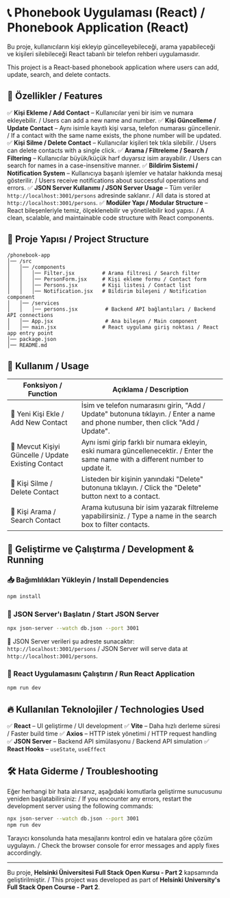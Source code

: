 # 📞 Phonebook Uygulaması (React) / Phonebook Application (React)

Bu proje, kullanıcıların kişi ekleyip güncelleyebileceği, arama yapabileceği ve kişileri silebileceği React tabanlı bir telefon rehberi uygulamasıdır.

This project is a React-based phonebook application where users can add, update, search, and delete contacts.

## 🚀 Özellikler / Features
✅ **Kişi Ekleme / Add Contact** – Kullanıcılar yeni bir isim ve numara ekleyebilir. / Users can add a new name and number.
✅ **Kişi Güncelleme / Update Contact** – Aynı isimle kayıtlı kişi varsa, telefon numarası güncellenir. / If a contact with the same name exists, the phone number will be updated.
✅ **Kişi Silme / Delete Contact** – Kullanıcılar kişileri tek tıkla silebilir. / Users can delete contacts with a single click.
✅ **Arama / Filtreleme / Search / Filtering** – Kullanıcılar büyük/küçük harf duyarsız isim arayabilir. / Users can search for names in a case-insensitive manner.
✅ **Bildirim Sistemi / Notification System** – Kullanıcıya başarılı işlemler ve hatalar hakkında mesaj gösterilir. / Users receive notifications about successful operations and errors.
✅ **JSON Server Kullanımı / JSON Server Usage** – Tüm veriler `http://localhost:3001/persons` adresinde saklanır. / All data is stored at `http://localhost:3001/persons`.
✅ **Modüler Yapı / Modular Structure** – React bileşenleriyle temiz, ölçeklenebilir ve yönetilebilir kod yapısı. / A clean, scalable, and maintainable code structure with React components.

## 📂 Proje Yapısı / Project Structure
```
/phonebook-app
│── /src
│   │── /components
│   │   │── Filter.jsx         # Arama filtresi / Search filter
│   │   │── PersonForm.jsx     # Kişi ekleme formu / Contact form
│   │   │── Persons.jsx        # Kişi listesi / Contact list
│   │   │── Notification.jsx   # Bildirim bileşeni / Notification component
│   │── /services
│   │   │── persons.jsx         # Backend API bağlantıları / Backend API connections
│   │── App.jsx                 # Ana bileşen / Main component
│   │── main.jsx               # React uygulama giriş noktası / React app entry point
│── package.json
│── README.md
```

## 📌 Kullanım / Usage
| Fonksiyon / Function | Açıklama / Description |
|----------------------|------------------------|
| 📌 Yeni Kişi Ekle / Add New Contact | İsim ve telefon numarasını girin, "Add / Update" butonuna tıklayın. / Enter a name and phone number, then click "Add / Update". |
| 📌 Mevcut Kişiyi Güncelle / Update Existing Contact | Aynı ismi girip farklı bir numara ekleyin, eski numara güncellenecektir. / Enter the same name with a different number to update it. |
| 📌 Kişi Silme / Delete Contact | Listeden bir kişinin yanındaki "Delete" butonuna tıklayın. / Click the "Delete" button next to a contact. |
| 📌 Kişi Arama / Search Contact | Arama kutusuna bir isim yazarak filtreleme yapabilirsiniz. / Type a name in the search box to filter contacts. |

## 🚀 Geliştirme ve Çalıştırma / Development & Running

### 📥 Bağımlılıkları Yükleyin / Install Dependencies
```sh
npm install
```

### 🚀 JSON Server'ı Başlatın / Start JSON Server
```sh
npx json-server --watch db.json --port 3001
```
📢 JSON Server verileri şu adreste sunacaktır: `http://localhost:3001/persons` / JSON Server will serve data at `http://localhost:3001/persons`.

### 🚀 React Uygulamasını Çalıştırın / Run React Application
```sh
npm run dev
```

## 🔥 Kullanılan Teknolojiler / Technologies Used
✅ **React** – UI geliştirme / UI development
✅ **Vite** – Daha hızlı derleme süresi / Faster build time
✅ **Axios** – HTTP istek yönetimi / HTTP request handling
✅ **JSON Server** – Backend API simülasyonu / Backend API simulation
✅ **React Hooks** – `useState`, `useEffect`

## 🛠️ Hata Giderme / Troubleshooting
Eğer herhangi bir hata alırsanız, aşağıdaki komutlarla geliştirme sunucusunu yeniden başlatabilirsiniz: / If you encounter any errors, restart the development server using the following commands:
```sh
npx json-server --watch db.json --port 3001
npm run dev
```
Tarayıcı konsolunda hata mesajlarını kontrol edin ve hatalara göre çözüm uygulayın. / Check the browser console for error messages and apply fixes accordingly.

---
Bu proje, **Helsinki Üniversitesi Full Stack Open Kursu - Part 2** kapsamında geliştirilmiştir. / This project was developed as part of **Helsinki University's Full Stack Open Course - Part 2**.
